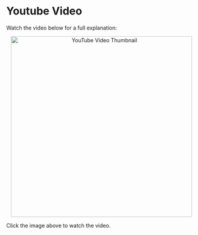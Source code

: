 # Youtube Video
Watch the video below for a full explanation:

<p align="center">
  <a href="https://www.youtube.com/watch?v=OnHBAjV_278" target="_blank">
    <img src="https://img.youtube.com/vi/OnHBAjV_278/0.jpg" alt="YouTube Video Thumbnail" width="480" />
  </a>
</p>

Click the image above to watch the video.

